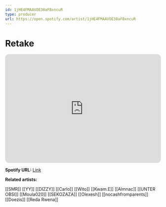 ```yaml
---
id: 1jHE4FMAAVOE38aFBxncuR
type: producer
url: https://open.spotify.com/artist/1jHE4FMAAVOE38aFBxncuR
---
```

# Retake

<iframe style="border-radius:12px" src="https://open.spotify.com/embed/artist/1jHE4FMAAVOE38aFBxncuR" width="100%" height="352" frameBorder="0" allowfullscreen="" allow="autoplay; clipboard-write; encrypted-media; fullscreen; picture-in-picture" loading="lazy"></iframe>

**Spotify URL:** [Link](https://open.spotify.com/artist/1jHE4FMAAVOE38aFBxncuR)

**Related artists:**

[[SMR]]
[[YY]]
[[DIZZY]]
[[Carlo]]
[[Wito]]
[[Kwam.E]]
[[Almnac]]
[[UNTER OBSI]]
[[Moula020]]
[[SEKOZAZA]]
[[Olexesh]]
[[nocashfromparents]]
[[Doezis]]
[[Reda Rwena]]
